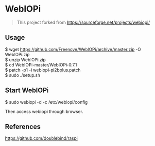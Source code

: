# WebIOPi
> This project forked from https://sourceforge.net/projects/webiopi/

## Usage 

$ wget https://github.com/Freenove/WebIOPi/archive/master.zip -O WebIOPi.zip  
$ unzip WebIOPi.zip  
$ cd WebIOPi-master/WebIOPi-0.7.1  
$ patch -p1 -i webiopi-pi2bplus.patch  
$ sudo ./setup.sh  

## Start WebIOPi

$ sudo webiopi -d -c /etc/webiopi/config

Then access webiopi through browser.

## References
https://github.com/doublebind/raspi